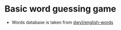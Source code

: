 # Basic word guessing game
- Words database is taken from [dwyl/english-words](https://github.com/dwyl/english-words)
